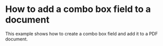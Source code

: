 # How to add a combo box field to a document  


This example shows how to create a combo box field and add it to a PDF document.

<br/>



